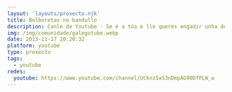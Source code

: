 ```yaml
---
layout: 'layouts/proxecto.njk'
title: Bolboretas no bandullo
description: Canle de Youtube - Se é a túa e lle queres engadir unha descripción e etiquetas, ponte en contacto con nós.
img: /img/comunidade/galegotube.webp
date: 2013-11-17 20:20:32
platform: youtube
type: proxecto
tags:
  - youtube
redes:
  youtube: https://www.youtube.com/channel/UCknz5aS3nDmpAG90DfPLW_w
---
```


